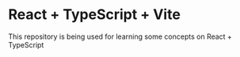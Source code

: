 # React + TypeScript + Vite

This repository is being used for learning some concepts on React + TypeScript

